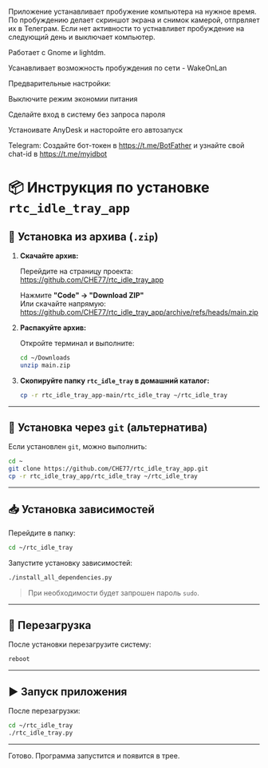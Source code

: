 Приложение устанавливает пробужение компьютера на нужное время. По пробуждению делает скриншот экрана и снимок камерой, отпрвляет их в Телеграм. Если нет активности то устнавливет пробуждение на следующий день и выключает компьютер. 

Работает с Gnome и lightdm.

Усанавливает возможность пробуждения по сети - WakeOnLan


Предварительные настройки:

Выключите режим экономии питания

Сделайте вход в систему без запроса пароля

Устаноивате AnyDesk и насторойте его автозапуск

Telegram: Создайте бот-токен в https://t.me/BotFather и узнайте свой сhat-id в https://t.me/myidbot





# 📦 Инструкция по установке `rtc_idle_tray_app`

## 🔧 Установка из архива (`.zip`)

1. **Скачайте архив:**

   Перейдите на страницу проекта:  
   https://github.com/CHE77/rtc_idle_tray_app

   Нажмите **"Code" → "Download ZIP"**  
   Или скачайте напрямую:  
   https://github.com/CHE77/rtc_idle_tray_app/archive/refs/heads/main.zip

2. **Распакуйте архив:**

   Откройте терминал и выполните:

   ```bash
   cd ~/Downloads
   unzip main.zip
   ```

3. **Скопируйте папку `rtc_idle_tray` в домашний каталог:**

   ```bash
   cp -r rtc_idle_tray_app-main/rtc_idle_tray ~/rtc_idle_tray
   ```

---

## 🔧 Установка через `git` (альтернатива)

Если установлен `git`, можно выполнить:

```bash
cd ~
git clone https://github.com/CHE77/rtc_idle_tray_app.git
cp -r rtc_idle_tray_app/rtc_idle_tray ~/rtc_idle_tray
```

---

## 📥 Установка зависимостей

Перейдите в папку:

```bash
cd ~/rtc_idle_tray
```

Запустите установку зависимостей:

```bash
./install_all_dependencies.py
```

> При необходимости будет запрошен пароль `sudo`.

---

## 🔁 Перезагрузка

После установки перезагрузите систему:

```bash
reboot
```

---

## ▶ Запуск приложения

После перезагрузки:

```bash
cd ~/rtc_idle_tray
./rtc_idle_tray.py
```

---

Готово. Программа запустится и появится в трее.
